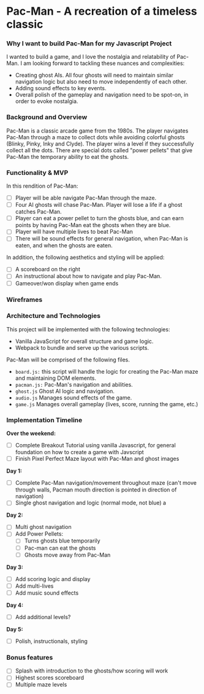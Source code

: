 # Pac-Man - A recreation of a timeless classic

### Why I want to build Pac-Man for my Javascript Project
I wanted to build a game, and I love the nostalgia and relatability of Pac-Man. I am looking forward to tackling these nuances and complexities: 
- Creating ghost AIs. All four ghosts will need to maintain similar navigation logic but also need to move independently of each other.
- Adding sound effects to key events.
- Overall polish of the gameplay and navigation need to be spot-on, in order to evoke nostalgia.

### Background and Overview
Pac-Man is a classic arcade game from the 1980s. The player navigates Pac-Man through a maze to collect dots while avoiding colorful ghosts (Blinky, Pinky, Inky and Clyde). The player wins a level if they successfully collect all the dots. 
There are special dots called "power pellets" that give Pac-Man the temporary ability to eat the ghosts. 

### Functionality & MVP
In this rendition of Pac-Man: 
- [ ] Player will be able navigate Pac-Man through the maze. 
- [ ] Four AI ghosts will chase Pac-Man. Player will lose a life if a ghost catches Pac-Man.
- [ ] Player can eat a power pellet to turn the ghosts blue, and can earn points by having Pac-Man eat the ghosts when they are blue. 
- [ ] Player will have multiple lives to beat Pac-Man
- [ ] There will be sound effects for general navigation, when Pac-Man is eaten, and when the ghosts are eaten. 

In addition, the following aesthetics and styling will be applied: 
- [ ] A scoreboard on the right
- [ ] An instructional about how to navigate and play Pac-Man. 
- [ ] Gameover/won  display when game ends

### Wireframes



### Architecture and Technologies
This project will be implemented with the following technologies:
* Vanilla JavaScript for overall structure and game logic.
* Webpack to bundle and serve up the various scripts.

Pac-Man will be comprised of the following files. 
* `board.js:` this script will handle the logic for creating the Pac-Man maze and maintaining DOM elements.
* `pacman.js:` Pac-Man's navigation and abilities.
* `ghost.js` Ghost AI logic and navigation.
* `audio.js` Manages sound effects of the game.
* `game.js` Manages overall gameplay (lives, score, running the game, etc.)

### Implementation Timeline

**Over the weekend:**
- [ ] Complete Breakout Tutorial using vanilla Javascript, for general foundation on how to create a game with Javscript
- [ ] Finish Pixel Perfect Maze layout with Pac-Man and ghost images

**Day 1:**
- [ ] Complete Pac-Man navigation/movement throughout maze (can't move through walls, Pacman mouth direction is pointed in direction of navigation)
- [ ] Single ghost navigation and logic (normal mode, not blue) a

**Day 2:** 
- [ ] Multi ghost navigation 
- [ ] Add Power Pellets:
    - [ ] Turns ghosts blue temporarily
    - [ ] Pac-man can eat the ghosts
    - [ ] Ghosts move away from Pac-Man

**Day 3:**
- [ ] Add scoring logic and display
- [ ] Add multi-lives
- [ ] Add music sound effects

**Day 4:**
- [ ] Add additional levels? 

**Day 5:**
- [ ] Polish, instructionals, styling

 
### Bonus features
- [ ] Splash with introduction to the ghosts/how scoring will work 
- [ ] Highest scores scoreboard 
- [ ] Multiple maze levels

